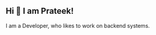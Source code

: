 
## Hi 👋 I am Prateek! 

I am a Developer, who likes to work on backend systems. 

<!--
**Pratcode/Pratcode** is a ✨ _special_ ✨ repository because its `README.md` (this file) appears on your GitHub profile.

Here are some ideas to get you started:

- 🔭 I’m currently working on ...
- 🌱 I’m currently learning ...
- 👯 I’m looking to collaborate on ...
- 🤔 I’m looking for help with ...
- 💬 Ask me about ...
- 📫 How to reach me: [LinkedIn]()

- 😄 Pronouns: ...
- ⚡ Fun fact: ...
-->

